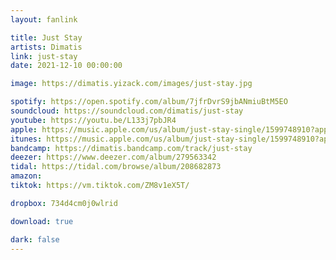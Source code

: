 ```yaml
---
layout: fanlink

title: Just Stay
artists: Dimatis
link: just-stay
date: 2021-12-10 00:00:00

image: https://dimatis.yizack.com/images/just-stay.jpg

spotify: https://open.spotify.com/album/7jfrDvrS9jbANmiuBtM5EO
soundcloud: https://soundcloud.com/dimatis/just-stay
youtube: https://youtu.be/L133j7pbJR4
apple: https://music.apple.com/us/album/just-stay-single/1599748910?app=music&ls=1
itunes: https://music.apple.com/us/album/just-stay-single/1599748910?app=itunes&ls=1
bandcamp: https://dimatis.bandcamp.com/track/just-stay
deezer: https://www.deezer.com/album/279563342
tidal: https://tidal.com/browse/album/208682873
amazon: 
tiktok: https://vm.tiktok.com/ZM8v1eX5T/

dropbox: 734d4cm0j0wlrid

download: true

dark: false
---
```

